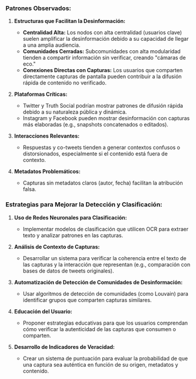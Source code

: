 ### Patrones Observados:
1. **Estructuras que Facilitan la Desinformación:**
   - **Centralidad Alta:** Los nodos con alta centralidad (usuarios clave) suelen amplificar la desinformación debido a su capacidad de llegar a una amplia audiencia.
   - **Comunidades Cerradas:** Subcomunidades con alta modularidad tienden a compartir información sin verificar, creando "cámaras de eco."
   - **Conexiones Directas con Capturas:** Los usuarios que comparten directamente capturas de pantalla pueden contribuir a la difusión rápida de contenido no verificado.

2. **Plataformas Críticas:**
   - Twitter y Truth Social podrían mostrar patrones de difusión rápida debido a su naturaleza pública y dinámica.
   - Instagram y Facebook pueden mostrar desinformación con capturas más elaboradas (e.g., snapshots concatenados o editados).

3. **Interacciones Relevantes:**
   - Respuestas y co-tweets tienden a generar contextos confusos o distorsionados, especialmente si el contenido está fuera de contexto.

4. **Metadatos Problemáticos:**
   - Capturas sin metadatos claros (autor, fecha) facilitan la atribución falsa.

### Estrategias para Mejorar la Detección y Clasificación:
1. **Uso de Redes Neuronales para Clasificación:**
   - Implementar modelos de clasificación que utilicen OCR para extraer texto y analizar patrones en las capturas.

2. **Análisis de Contexto de Capturas:**
   - Desarrollar un sistema para verificar la coherencia entre el texto de las capturas y la interacción que representan (e.g., comparación con bases de datos de tweets originales).

3. **Automatización de Detección de Comunidades de Desinformación:**
   - Usar algoritmos de detección de comunidades (como Louvain) para identificar grupos que comparten capturas similares.

4. **Educación del Usuario:**
   - Proponer estrategias educativas para que los usuarios comprendan cómo verificar la autenticidad de las capturas que consumen o comparten.

5. **Desarrollo de Indicadores de Veracidad:**
   - Crear un sistema de puntuación para evaluar la probabilidad de que una captura sea auténtica en función de su origen, metadatos y contenido.